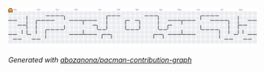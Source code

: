<picture>
  <source media="(prefers-color-scheme: dark)" srcset="https://raw.githubusercontent.com/damndana/damndana/output/pacman-contribution-graph-dark.svg">
  <source media="(prefers-color-scheme: light)" srcset="https://raw.githubusercontent.com/damndana/damndana/output/pacman-contribution-graph.svg">
  <img alt="Pac-Man contribution graph" src="https://raw.githubusercontent.com/damndana/damndana/output/pacman-contribution-graph.svg">
</picture>

_Generated with [abozanona/pacman-contribution-graph](https://abozanona.github.io/pacman-contribution-graph/)_
